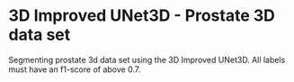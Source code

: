 # 3D Improved UNet3D - Prostate 3D data set

Segmenting prostate 3d data set using the 3D Improved UNet3D.
All labels must have an f1-score of above 0.7.
